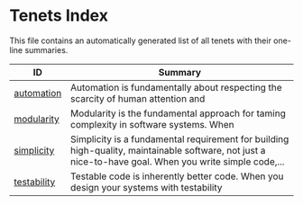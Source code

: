 # Tenets Index

This file contains an automatically generated list of all tenets with their one-line summaries.

| ID | Summary |
|---|---|
| [automation](./automation.md) | Automation is fundamentally about respecting the scarcity of human attention and |
| [modularity](./modularity.md) | Modularity is the fundamental approach for taming complexity in software systems. When |
| [simplicity](./simplicity.md) | Simplicity is a fundamental requirement for building high-quality, maintainable software, not just a nice-to-have goal. When you write simple code,... |
| [testability](./testability.md) | Testable code is inherently better code. When you design your systems with testability |
